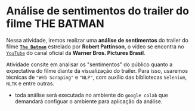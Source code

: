 # Análise de sentimentos do trailer do filme THE BATMAN

Nessa atividade, iremos realizar uma **análise de sentimentos** do trailer do filme [**`The Batman`**](https://www.youtube.com/watch?v=rsQEor4y2hg) estrelado por **Robert Pattinson**, o vídeo se encontra no [`YouTube`](https://www.youtube.com/) do canal oficial da **Warner Bros. Pictures Brasil**.

Atividade consite em analisar os "sentimentos" do público quanto a expectativa do filme diante da visualização do trailer. Para isso, usaremos técnicas de `"Web Scraping"` e `"NLP"`, com auxílio das bibliotecas `Selenium`, `NLTK` e entre outras.
- toda análise será executada no ambiente do `google colab` que demandará configuar o ambiente para aplicação da análise.
